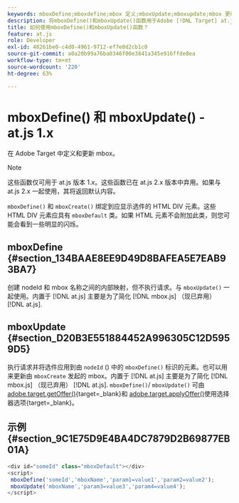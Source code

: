 ```yaml
---
keywords: mboxDefine;mboxdefine;mbox 定义;mboxUpdate;mboxupdate;mbox 更新;at.js;函数;函数
description: 将mboxDefine()和mboxUpdate()函数用于Adobe [!DNL Target] at.js JavaScript库来定义或更新mbox。 (at.js 1.x)
title: 如何使用mboxDefine()和mboxUpdate()函数？
feature: at.js
role: Developer
exl-id: 48261be0-c4d0-4961-9712-ef7e0d2cb1c0
source-git-commit: a0a20b99a76ba0346f00e3841a345e916ffde8ea
workflow-type: tm+mt
source-wordcount: '220'
ht-degree: 63%

---
```


# mboxDefine() 和 mboxUpdate() - at.js 1.x

在 Adobe Target 中定义和更新 mbox。

>[!NOTE]
>
>这些函数仅可用于 at.js 版本 1.*x*。这些函数已在 at.js 2.x 版本中弃用。如果与 at.js 2.x 一起使用，其将返回默认内容。

`mboxDefine()` 和 `mboxCreate()` 绑定到应显示选件的 HTML DIV 元素。这些 HTML DIV 元素应具有 `mboxDefault` 类。如果 HTML 元素不会附加此类，则您可能会看到一些明显的闪烁。

## mboxDefine {#section_134BAAE8EE9D49D8BAFEA5E7EAB93BA7}

创建 nodeId 和 mbox 名称之间的内部映射，但不执行请求。与 `mboxUpdate()` 一起使用。内置于 [!DNL at.js] 主要是为了简化 [!DNL mbox.js] （现已弃用） [!DNL at.js].

## mboxUpdate {#section_D20B3E551884452A996305C12D5959D5}

执行请求并将选件应用到由 `nodeId` () 中的 `mboxDefine()` 标识的元素。也可以用来更新由 `mboxCreate` 发起的 mbox。内置于 [!DNL at.js] 主要是为了简化 [!DNL mbox.js] （现已弃用） [!DNL at.js]. `mboxDefine()`/ `mboxUpdate()` 可由 [adobe.target.getOffer()](https://developer.adobe.com/target/implement/client-side/atjs/atjs-functions/adobe-target-getoffer/){target=_blank}和 [adobe.target.applyOffer()](https://developer.adobe.com/target/implement/client-side/atjs/atjs-functions/adobe-target-applyoffer/)使用选择器选项{target=_blank}。

## 示例 {#section_9C1E75D9E4BA4DC7879D2B69877EB01A}

```javascript
<div id="someId" class="mboxDefault"></div> 
<script> 
 mboxDefine('someId','mboxName','param1=value1','param2=value2'); 
 mboxUpdate('mboxName','param3=value3','param4=value4'); 
</script>
```
